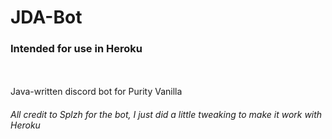 # JDA-Bot
### Intended for use in Heroku
<br/>
<br/>
Java-written discord bot for Purity Vanilla

###### All credit to Splzh for the bot, I just did a little tweaking to make it work with Heroku

